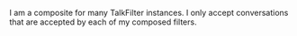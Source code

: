 I am a composite for many TalkFilter instances. I only accept conversations that are accepted by each of my composed filters.